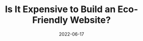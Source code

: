 ---
date: 2022-06-17
draft: true
permalink: false
publisher: sustainablewww
tags:
  - development
  - sustainability
  - economics
target_url: https://sustainablewww.org/principles/is-it-expensive-to-build-an-eco-friendly-website
title: Is It Expensive to Build an Eco-Friendly Website?
---